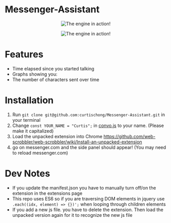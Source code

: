 # Messenger-Assistant

<p align="center">
  <img src="https://chongcurtis.com/file_hosting/messenger_assistant_emojis.png" alt="The engine in action!"/>
</p>

<p align="center">
  <img src="https://chongcurtis.com/file_hosting/messenger_assistant_reminders.png" alt="The engine in action!"/>
</p>

# Features
 - Time elapsed since you started talking
 - Graphs showing you:
  - The number of characters sent over time

# Installation
1) Run `git clone git@github.com:curtischong/Messenger-Assistant.git` in your terminal
2) Change `const YOUR_NAME = "Curtis";` in [convo.js](convo.js) to your name. (Please make it capitalized)
3) Load the unpacked extension into Chrome https://github.com/web-scrobbler/web-scrobbler/wiki/Install-an-unpacked-extension
4) go on messenger.com and the side panel should appear! (You may need to reload messenger.com)

# Dev Notes
 - If you update the manifest.json you have to manually turn off/on the extension in the extensions page
 - This repo uses ES6 so if you are traversing DOM elements in jquery use `.each((idx, element) => {})';` when looping through children elements
 - If you add a new js file. you have to delete the extension. Then load the unpacked version again for it to recognize the new js file